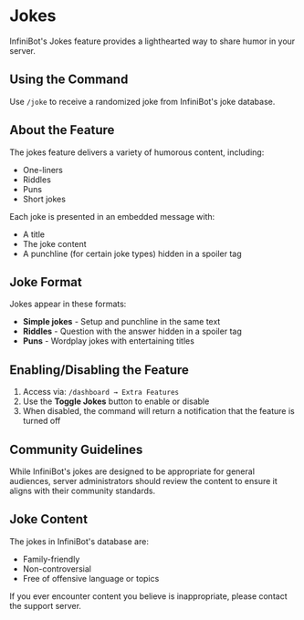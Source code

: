 # Jokes

InfiniBot's Jokes feature provides a lighthearted way to share humor in your server.

## Using the Command

Use `/joke` to receive a randomized joke from InfiniBot's joke database.

## About the Feature

The jokes feature delivers a variety of humorous content, including:
- One-liners
- Riddles
- Puns
- Short jokes

Each joke is presented in an embedded message with:
- A title
- The joke content
- A punchline (for certain joke types) hidden in a spoiler tag

## Joke Format

Jokes appear in these formats:
- **Simple jokes** - Setup and punchline in the same text
- **Riddles** - Question with the answer hidden in a spoiler tag
- **Puns** - Wordplay jokes with entertaining titles

## Enabling/Disabling the Feature

1. Access via: `/dashboard → Extra Features`
2. Use the **Toggle Jokes** button to enable or disable
3. When disabled, the command will return a notification that the feature is turned off

## Community Guidelines

While InfiniBot's jokes are designed to be appropriate for general audiences, server administrators should review the content to ensure it aligns with their community standards.

## Joke Content

The jokes in InfiniBot's database are:
- Family-friendly
- Non-controversial
- Free of offensive language or topics

If you ever encounter content you believe is inappropriate, please contact the support server.
